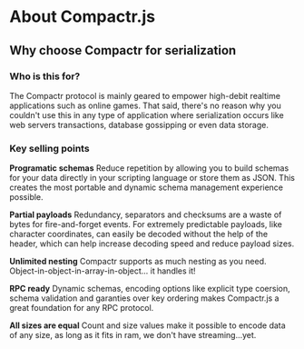 # About Compactr.js

## Why choose Compactr for serialization

### Who is this for?

The Compactr protocol is mainly geared to empower high-debit realtime applications such as online games. That said, there's no reason why you couldn't use this in any type of application where serialization occurs like web servers transactions, database gossipping or even data storage.  

### Key selling points

**Programatic schemas** 
Reduce repetition by allowing you to build schemas for your data directly in your scripting language or store them as JSON. This creates the most portable and dynamic schema management experience possible.

**Partial payloads**
Redundancy, separators and checksums are a waste of bytes for fire-and-forget events. For extremely predictable payloads, like character coordinates, can easily be decoded without the help of the header, which can help increase decoding speed and reduce payload sizes.

**Unlimited nesting**
Compactr supports as much nesting as you need. Object-in-object-in-array-in-object... it handles it!

**RPC ready**
Dynamic schemas, encoding options like explicit type coersion, schema validation and garanties over key ordering makes Compactr.js a great foundation for any RPC protocol.

**All sizes are equal**
Count and size values make it possible to encode data of any size, as long as it fits in ram, we don't have streaming...yet. 